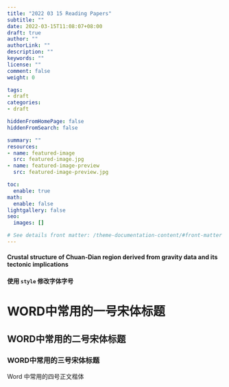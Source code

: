 ```yaml
---
title: "2022 03 15 Reading Papers"
subtitle: ""
date: 2022-03-15T11:08:07+08:00
draft: true
author: ""
authorLink: ""
description: ""
keywords: ""
license: ""
comment: false
weight: 0

tags:
- draft
categories:
- draft

hiddenFromHomePage: false
hiddenFromSearch: false

summary: ""
resources:
- name: featured-image
  src: featured-image.jpg
- name: featured-image-preview
  src: featured-image-preview.jpg

toc:
  enable: true
math:
  enable: false
lightgallery: false
seo:
  images: []

# See details front matter: /theme-documentation-content/#front-matter
---
```


<!--more-->

#### Crustal structure of Chuan-Dian region derived from gravity data and its tectonic implications

#### 使用 `style` 修改字体字号

# WORD中常用的一号宋体标题

## WORD中常用的二号宋体标题

### WORD中常用的三号宋体标题

Word 中常用的四号正文楷体



